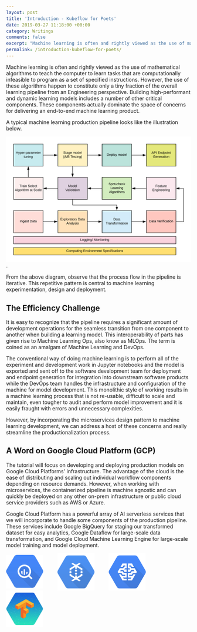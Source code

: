 ```yaml
---
layout: post
title: 'Introduction - Kubeflow for Poets'
date: 2019-03-27 11:18:00 +00:00
category: Writings
comments: false
excerpt: "Machine learning is often and rightly viewed as the use of mathematical algorithms to teach the computer to learn tasks that are computationally infeasible to program as a set of specified instructions. However, the use of these algorithms happen to constitute only a tiny fraction of the overall learning pipeline from an Engineering perspective. Building high-performant and dynamic learning models includes a number of other critical components."
permalink: /introduction-kubeflow-for-poets/
---
```


Machine learning is often and rightly viewed as the use of mathematical algorithms to teach the computer to learn tasks that are computationally infeasible to program as a set of specified instructions. However, the use of these algorithms happen to constitute only a tiny fraction of the overall learning pipeline from an Engineering perspective. Building high-performant and dynamic learning models includes a number of other critical components. These components actually dominate the space of concerns for delivering an end-to-end machine learning product.

A typical machine learning production pipeline looks like the illustration below.

<div class="imgcap">
<img src="../assets/kubeflow_poets/ml_pipeline.png" align="left" alt="Machine Learning Pipeline."/>
<div>.</div>
</div>

From the above diagram, observe that the process flow in the pipeline is iterative. This repetitive pattern is central to machine learning experimentation, design and deployment.

## The Efficiency Challenge
It is easy to recognize that the pipeline requires a significant amount of development operations for the seamless transition from one component to another when building a learning model. This interoperability of parts has given rise to Machine Learning Ops, also know as MLOps. The term is coined as an amalgam of Machine Learning and DevOps.

The conventional way of doing machine learning is to perform all of the experiment and development work in Jupyter notebooks and the model is exported and sent off to the software development team for deployment and endpoint generation for integration into downstream software products while the DevOps team handles the infrastructure and configuration of the machine for model development. This monolithic style of working results in a machine learning process that is not re-usable, difficult to scale and maintain, even tougher to audit and perform model improvement and it is easily fraught with errors and unnecessary complexities.

However, by incorporating the microservices design pattern to machine learning development, we can address a host of these concerns and really streamline the productionalization process.

## A Word on Google Cloud Platform (GCP)
The tutorial will focus on developing and deploying production models on Google Cloud Platforms' infrastructure. The advantage of the cloud is the ease of distributing and scaling out individual workflow components depending on resource demands. However, when working with microservices, the containerized pipeline is machine agnostic and can quickly be deployed on any other on-prem infrastructure or public cloud service providers such as AWS or Azure.

Google Cloud Platform has a powerful array of AI serverless services that we will incorporate to handle some components of the production pipeline. These services include Google BigQuery for staging our transformed dataset for easy analytics, Google Dataflow for large-scale data transformation, and Google Cloud Machine Learning Engine for large-scale model training and model deployment.

<p align="left">
    <img src="../assets/kubeflow_poets/bigquery.jpg" align="middle" alt="BigQuery." height="20%" width="20%"/>&nbsp;&nbsp;&nbsp;&nbsp;&nbsp;&nbsp;&nbsp;&nbsp;&nbsp;
    <img src="../assets/kubeflow_poets/dataflow.png" align="middle" alt="Dataflow." height="20%" width="20%"/>&nbsp;&nbsp;&nbsp;&nbsp;&nbsp;&nbsp;&nbsp;&nbsp;&nbsp;
    <img src="../assets/kubeflow_poets/cloudmle.png" align="middle" alt="Cloud MLE." height="20%" width="20%"/>&nbsp;&nbsp;&nbsp;&nbsp;&nbsp;&nbsp;&nbsp;&nbsp;&nbsp;
    <img src="../assets/kubeflow_poets/tensorflow.jpg" align="middle" alt="Google Cloud Platform." height="20%" width="20%"/>
</p>